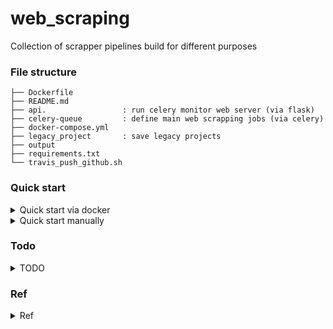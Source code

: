 # web_scraping

Collection of scrapper pipelines build for different purposes 

### File structure 

``` 
├── Dockerfile
├── README.md
├── api.                 : run celery monitor web server (via flask) 
├── celery-queue         : define main web scrapping jobs (via celery)
├── docker-compose.yml
├── legacy_project       : save legacy projects 
├── output
├── requirements.txt
└── travis_push_github.sh
```

### Quick start
<details>
<summary>Quick start via docker</summary>

```bash
# Run via docker 
$ cd ~ && git clone https://github.com/yennanliu/web_scraping
$ cd ~ && cd web_scraping &&  docker-compose -f  docker-compose.yml up 
# visit the services via 
# flower UI : http://localhost:5555/
# Run a "add" task : http://localhost:5001/add/1/2
# Run a "web scrape" task : http://localhost:5001/scrap_task
# Run a "indeed scrape" task : http://localhost:5001/indeed_scrap_task
```
</details>

<details>
<summary>Quick start manually</summary>

```bash
# Run manually 
# dev 

```
</details>

### Todo 
<details>
<summary>TODO</summary>

```
<details>


### Project level
1. Dockerize the project 
2. Run the scrapping (cron/paralel)jobs via Celery 
3. Deploy to Heroku cloud 
4. Add test 

### Programming level 
1. Add utility scripts that can get XPATH of all objects in html
2. Workflow that automate whole processes
3. Job management 
	- Multiprocessing
	- Asynchronous
	- Queue 
4. Scrapping tutorial 
5. Scrapy, Phantomjs 

### Others 
1. Web scrapping 101 tutorial 

```
</details>


### Ref 
<details>
<summary>Ref</summary>
- Scraping via Celery
	- https://www.pythoncircle.com/post/518/scraping-10000-tweets-in-60-seconds-using-celery-rabbitmq-and-docker-cluster-with-rotating-proxy/

- Travis push to github 
	- https://stackoverflow.com/questions/51925941/travis-ci-how-to-push-to-master-branch
	- https://medium.com/@preslavrachev/using-travis-for-secure-building-and-deployment-to-github-5a97afcac113
	- https://gist.github.com/willprice/e07efd73fb7f13f917ea
	- https://www.vinaygopinath.me/blog/tech/commit-to-master-branch-on-github-using-travis-ci/
	- https://www.hidennis.tech/2015/07/07/deploy-blog-using-travis/

- Indeed scrapping 
	- https://medium.com/@msalmon00/web-scraping-job-postings-from-indeed-96bd588dcb4b
	- https://github.com/tarunsinghal92/indeedscrapperlatest
</details>
